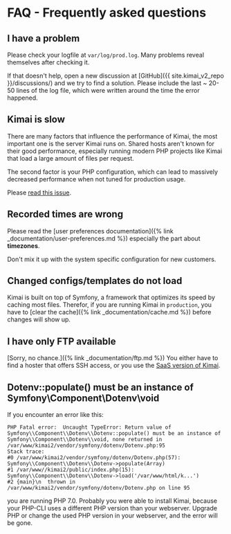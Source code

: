 
# FAQ - Frequently asked questions

## I have a problem

Please check your logfile at `var/log/prod.log`. Many problems reveal themselves after checking it.

If that doesn't help, open a new discussion at [GitHub]({{ site.kimai_v2_repo }}/discussions/) and we try to find a solution.
Please include the last ~ 20-50 lines of the log file, which were written around the time the error happened.  

## Kimai is slow

There are many factors that influence the performance of Kimai, the most important one is the server Kimai runs on.
Shared hosts aren't known for their good performance, especially running modern PHP projects like Kimai that load a large amount of files per request.

The second factor is your PHP configuration, which can lead to massively decreased performance when not tuned for production usage. 

Please [read this issue](https://github.com/kevinpapst/kimai2/issues/1584#issuecomment-604048869).

## Recorded times are wrong

Please read the [user preferences documentation]({% link _documentation/user-preferences.md %}) especially the part 
about **timezones**.

Don't mix it up with the system specific configuration for new customers.

## Changed configs/templates do not load

Kimai is built on top of Symfony, a framework that optimizes its speed by caching most files.
Therefor, if you are running Kimai in `production`, you have to [clear the cache]({% link _documentation/cache.md %}) before changes will show up.

## I have only FTP available

[Sorry, no chance.]({% link _documentation/ftp.md %}) 
You either have to find a hoster that offers SSH access, or you use the [SaaS version of Kimai](https://www.kimai.cloud). 

## Dotenv::populate() must be an instance of Symfony\\Component\\Dotenv\\void

If you encounter an error like this:

```
PHP Fatal error:  Uncaught TypeError: Return value of Symfony\\Component\\Dotenv\\Dotenv::populate() must be an instance of Symfony\\Component\\Dotenv\\void, none returned in /var/www/kimai2/vendor/symfony/dotenv/Dotenv.php:95
Stack trace:
#0 /var/www/kimai2/vendor/symfony/dotenv/Dotenv.php(57): Symfony\\Component\\Dotenv\\Dotenv->populate(Array)
#1 /var/www//kimai2/public/index.php(15): Symfony\\Component\\Dotenv\\Dotenv->load('/var/www/html/k...')
#2 {main}\n  thrown in /var/www/kimai2/vendor/symfony/dotenv/Dotenv.php on line 95

```

you are running PHP 7.0. Probably you were able to install Kimai, because your PHP-CLI uses a different PHP version than your webserver.
Upgrade PHP or change the used PHP version in your webserver, and the error will be gone.  
